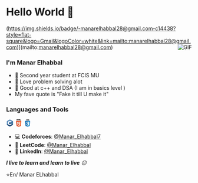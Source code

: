 # Hello World 👋
(https://img.shields.io/badge/-manarelhabbal28@gmail.com-c14438?style=flat-square&logo=Gmail&logoColor=white&link=mailto:manarelhabbal28@gmail.com)](mailto:manarelhabbal28@gmail.com)
<img align="right" alt="GIF" src="https://raw.githubusercontent.com/haoruilee/haoruilee/master/pic/pusheencode.gif" />

### I'm Manar Elhabbal

- 🔭 Second year student at FCIS MU
- 🌱 Love problem solving alot
- 💬 Good at c++ and DSA (I am in basics level )
- My fave quote is "Fake it till U make it"

### Languages and Tools

<code><img height="20" src="https://raw.githubusercontent.com/github/explore/80688e429a7d4ef2fca1e82350fe8e3517d3494d/topics/cpp/cpp.png"></code>
<code><img height="20" src="https://raw.githubusercontent.com/github/explore/80688e429a7d4ef2fca1e82350fe8e3517d3494d/topics/html/html.png"></code>
<code><img height="20" src="https://raw.githubusercontent.com/github/explore/80688e429a7d4ef2fca1e82350fe8e3517d3494d/topics/css/css.png"></code>



- 💻 **Codeforces**: [@Manar_Elhabbal7]([https://codeforces.com/profile/YourUsername](https://codeforces.com/profile/Manar_Elhabbal7))  
- 📝 **LeetCode**: [@Manar_Elhabbal]([https://leetcode.com/YourUsername/](https://leetcode.com/u/Manar_Elhabbal/))  
- 🔗 **LinkedIn**: [@Manar_Elhabbal]([www.linkedin.com/in/manar-elhabbal7](https://www.linkedin.com/in/manar-elhabbal7/))

<em><b>I live to learn and learn to live</b> 😊</em>




⭐️En/ Manar ELhabbal 
